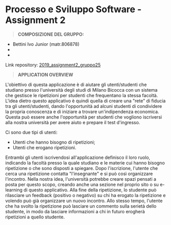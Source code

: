 # Processo e Sviluppo Software - Assignment 2


> **COMPOSIZIONE DEL GRUPPO:** 

* Bettini Ivo Junior (matr.806878)
* 
*

Link repository: [2019_assignment2_gruppo25](https://gitlab.com/i.bettini/2019_assignment2_gruppo25)

> **APPLICATION OVERVIEW**

L'obiettivo di questa applicazione è di aiutare gli utenti/studenti che studiano presso
l'università degli studi di Milano Bicocca con un sistema che gestisce le ripetizioni per
studenti che frequentano la stessa facoltà.
L'idea dietro questo applicativo è quindi quella di creare una "rete" di fiducia tra gli 
utenti/studenti, dando l'opportunità ad alcuni studenti di condividere la propria conoscenza
e di iniziare a trovare un'indipendenza economica.
Questa può essere anche l'opportunità per studenti che vogliono iscriversi alla nostra università
per avere aiuto e prepare il test d'ingresso.

Ci sono due tipi di utenti:
*  Utenti che hanno bisogno di ripetizioni;
*  Utenti che erogano ripetizioni.

Entrambi gli utenti iscrivendosi all'applicazione definisco il loro ruolo, indicando la facoltà
presso la quale studiano e le materie cui hanno bisogno ripetizione o che sono disposti a spiegare.
Dopo l'iscrizione, l'utente che cerca una ripetizione contatta "l'insegnante" e si può così 
organizzare l'incontro.
Nella nostra idea, l'università potrebbe creare spazi pensati a posta per questo scopo, creando 
anche una sezione nel proprio sito o su e-learning di questo applicativo.
Alla fine della ripetizione, lo studente può rilasciare un feedback (positivo o negativo) su chi 
ha erogato la ripetizione e volendo può già organizzare un nuovo incontro.
Allo stesso tempo, l'utente che ha svolto la ripetizione può lasciare un commento sulla serietà 
dello studente, in modo da lasciare informazioni a chi in futuro erogherà ripetizioni a quello studente.